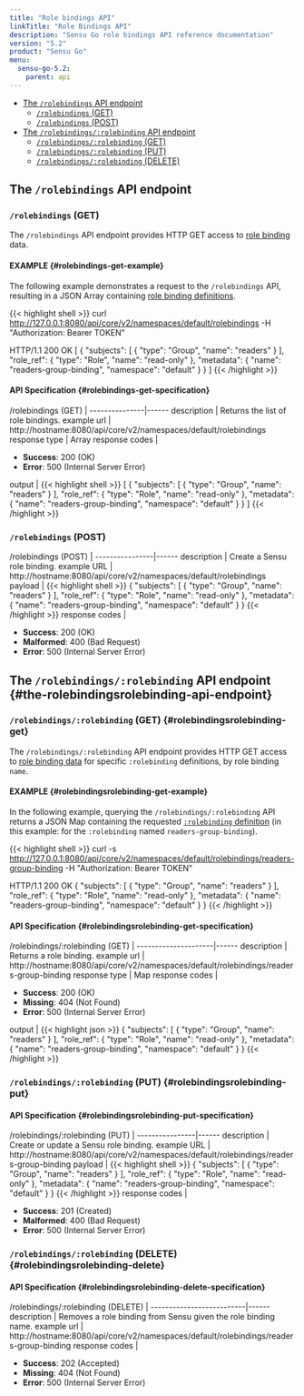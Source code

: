 ```yaml
---
title: "Role bindings API"
linkTitle: "Role Bindings API"
description: "Sensu Go role bindings API reference documentation"
version: "5.2"
product: "Sensu Go"
menu:
  sensu-go-5.2:
    parent: api
---
```


- [The `/rolebindings` API endpoint](#the-rolebindings-api-endpoint)
	- [`/rolebindings` (GET)](#rolebindings-get)
	- [`/rolebindings` (POST)](#rolebindings-post)
- [The `/rolebindings/:rolebinding` API endpoint](#the-rolebindingsrolebinding-api-endpoint)
	- [`/rolebindings/:rolebinding` (GET)](#rolebindingsrolebinding-get)
  - [`/rolebindings/:rolebinding` (PUT)](#rolebindingsrolebinding-put)
  - [`/rolebindings/:rolebinding` (DELETE)](#rolebindingsrolebinding-delete)

## The `/rolebindings` API endpoint

### `/rolebindings` (GET)

The `/rolebindings` API endpoint provides HTTP GET access to [role binding][1] data.

#### EXAMPLE {#rolebindings-get-example}

The following example demonstrates a request to the `/rolebindings` API, resulting in
a JSON Array containing [role binding definitions][1].

{{< highlight shell >}}
curl http://127.0.0.1:8080/api/core/v2/namespaces/default/rolebindings -H "Authorization: Bearer TOKEN"

HTTP/1.1 200 OK
[
  {
    "subjects": [
      {
        "type": "Group",
        "name": "readers"
      }
    ],
    "role_ref": {
      "type": "Role",
      "name": "read-only"
    },
    "metadata": {
      "name": "readers-group-binding",
      "namespace": "default"
    }
  }
]
{{< /highlight >}}

#### API Specification {#rolebindings-get-specification}

/rolebindings (GET)  | 
---------------|------
description    | Returns the list of role bindings.
example url    | http://hostname:8080/api/core/v2/namespaces/default/rolebindings
response type  | Array
response codes | <ul><li>**Success**: 200 (OK)</li><li>**Error**: 500 (Internal Server Error)</li></ul>
output         | {{< highlight shell >}}
[
  {
    "subjects": [
      {
        "type": "Group",
        "name": "readers"
      }
    ],
    "role_ref": {
      "type": "Role",
      "name": "read-only"
    },
    "metadata": {
      "name": "readers-group-binding",
      "namespace": "default"
    }
  }
]
{{< /highlight >}}

### `/rolebindings` (POST)

/rolebindings (POST) | 
----------------|------
description     | Create a Sensu role binding.
example URL     | http://hostname:8080/api/core/v2/namespaces/default/rolebindings
payload         | {{< highlight shell >}}
{
  "subjects": [
    {
      "type": "Group",
      "name": "readers"
    }
  ],
  "role_ref": {
    "type": "Role",
    "name": "read-only"
  },
  "metadata": {
    "name": "readers-group-binding",
    "namespace": "default"
  }
}
{{< /highlight >}}
response codes  | <ul><li>**Success**: 200 (OK)</li><li>**Malformed**: 400 (Bad Request)</li><li>**Error**: 500 (Internal Server Error)</li></ul>

## The `/rolebindings/:rolebinding` API endpoint {#the-rolebindingsrolebinding-api-endpoint}

### `/rolebindings/:rolebinding` (GET) {#rolebindingsrolebinding-get}

The `/rolebindings/:rolebinding` API endpoint provides HTTP GET access to [role binding data][1] for specific `:rolebinding` definitions, by role binding `name`.

#### EXAMPLE {#rolebindingsrolebinding-get-example}

In the following example, querying the `/rolebindings/:rolebinding` API returns a JSON Map
containing the requested [`:rolebinding` definition][1] (in this example: for the `:rolebinding` named
`readers-group-binding`).

{{< highlight shell >}}
curl -s http://127.0.0.1:8080/api/core/v2/namespaces/default/rolebindings/readers-group-binding -H "Authorization: Bearer TOKEN"

HTTP/1.1 200 OK
{
  "subjects": [
    {
      "type": "Group",
      "name": "readers"
    }
  ],
  "role_ref": {
    "type": "Role",
    "name": "read-only"
  },
  "metadata": {
    "name": "readers-group-binding",
    "namespace": "default"
  }
}
{{< /highlight >}}

#### API Specification {#rolebindingsrolebinding-get-specification}

/rolebindings/:rolebinding (GET) | 
---------------------|------
description          | Returns a role binding.
example url          | http://hostname:8080/api/core/v2/namespaces/default/rolebindings/readers-group-binding
response type        | Map
response codes       | <ul><li>**Success**: 200 (OK)</li><li> **Missing**: 404 (Not Found)</li><li>**Error**: 500 (Internal Server Error)</li></ul>
output               | {{< highlight json >}}
{
  "subjects": [
    {
      "type": "Group",
      "name": "readers"
    }
  ],
  "role_ref": {
    "type": "Role",
    "name": "read-only"
  },
  "metadata": {
    "name": "readers-group-binding",
    "namespace": "default"
  }
}
{{< /highlight >}}

### `/rolebindings/:rolebinding` (PUT) {#rolebindingsrolebinding-put}

#### API Specification {#rolebindingsrolebinding-put-specification}

/rolebindings/:rolebinding (PUT) | 
----------------|------
description     | Create or update a Sensu role binding.
example URL     | http://hostname:8080/api/core/v2/namespaces/default/rolebindings/readers-group-binding
payload         | {{< highlight shell >}}
{
  "subjects": [
    {
      "type": "Group",
      "name": "readers"
    }
  ],
  "role_ref": {
    "type": "Role",
    "name": "read-only"
  },
  "metadata": {
    "name": "readers-group-binding",
    "namespace": "default"
  }
}
{{< /highlight >}}
response codes  | <ul><li>**Success**: 201 (Created)</li><li>**Malformed**: 400 (Bad Request)</li><li>**Error**: 500 (Internal Server Error)</li></ul>

### `/rolebindings/:rolebinding` (DELETE) {#rolebindingsrolebinding-delete}

#### API Specification {#rolebindingsrolebinding-delete-specification}

/rolebindings/:rolebinding (DELETE) | 
--------------------------|------
description               | Removes a role binding from Sensu given the role binding name.
example url               | http://hostname:8080/api/core/v2/namespaces/default/rolebindings/readers-group-binding
response codes            | <ul><li>**Success**: 202 (Accepted)</li><li>**Missing**: 404 (Not Found)</li><li>**Error**: 500 (Internal Server Error)</li></ul>

[1]: ../../reference/rbac
